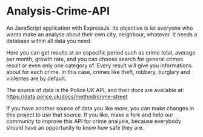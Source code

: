 # Analysis-Crime-API
An JavaScript application with ExpressJs. Its objective is let everyone who wants make an analyse about their own city, neighbour, whatever. It needs a database within all data you need. 

Here you can get results at an especific period such as crime total, average per month, growth rate, and you can choose search for general crimes result or even only one category of. Every result will give you informations about for each crime. In this case, crimes like theft, robbery, burglary and violentes are by default.

The source of data is the Police UK API, and their docs are available at: https://data.police.uk/docs/method/crime-street

If you have another source of data you like more, you can make changes in this project to use that source. If you like, make a fork and help our community to improve this API for crime analysis, because everybody should have an opportunity to know how safe they are. 
